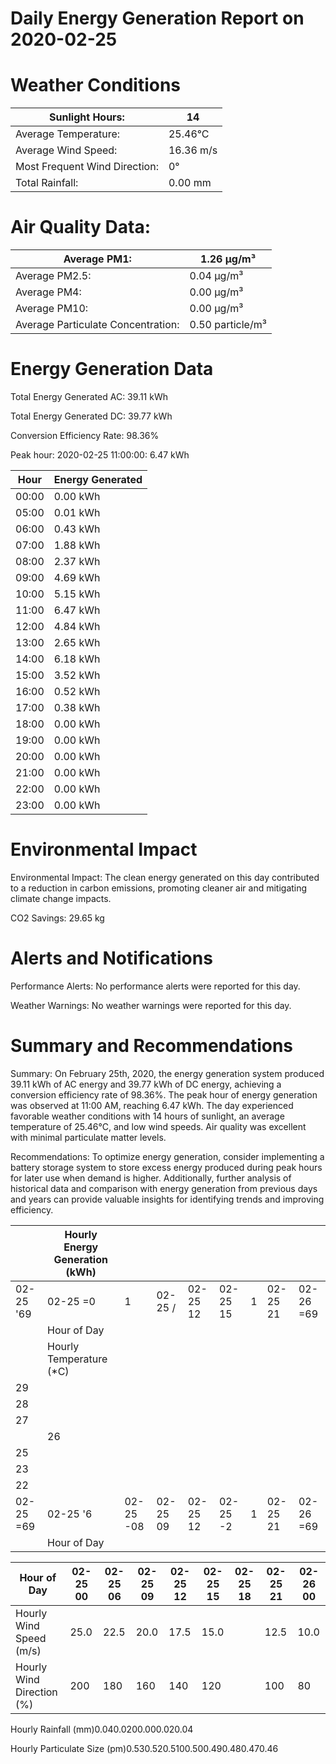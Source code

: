 # Daily Energy Generation Report on 2020-02-25

# Weather Conditions

|Sunlight Hours:|14|
|---|---|
|Average Temperature:|25.46°C|
|Average Wind Speed:|16.36 m/s|
|Most Frequent Wind Direction:|0°|
|Total Rainfall:|0.00 mm|

# Air Quality Data:

|Average PM1:|1.26 μg/m³|
|---|---|
|Average PM2.5:|0.04 μg/m³|
|Average PM4:|0.00 μg/m³|
|Average PM10:|0.00 μg/m³|
|Average Particulate Concentration:|0.50 particle/m³|

# Energy Generation Data

Total Energy Generated AC: 39.11 kWh

Total Energy Generated DC: 39.77 kWh

Conversion Efficiency Rate: 98.36%

Peak hour: 2020-02-25 11:00:00: 6.47 kWh

|Hour|Energy Generated|
|---|---|
|00:00|0.00 kWh|
|05:00|0.01 kWh|
|06:00|0.43 kWh|
|07:00|1.88 kWh|
|08:00|2.37 kWh|
|09:00|4.69 kWh|
|10:00|5.15 kWh|
|11:00|6.47 kWh|
|12:00|4.84 kWh|
|13:00|2.65 kWh|
|14:00|6.18 kWh|
|15:00|3.52 kWh|
|16:00|0.52 kWh|
|17:00|0.38 kWh|
|18:00|0.00 kWh|
|19:00|0.00 kWh|
|20:00|0.00 kWh|
|21:00|0.00 kWh|
|22:00|0.00 kWh|
|23:00|0.00 kWh|

# Environmental Impact

Environmental Impact: The clean energy generated on this day contributed to a reduction in carbon emissions, promoting cleaner air and mitigating climate change impacts.

CO2 Savings: 29.65 kg

# Alerts and Notifications

Performance Alerts: No performance alerts were reported for this day.

Weather Warnings: No weather warnings were reported for this day.

# Summary and Recommendations

Summary: On February 25th, 2020, the energy generation system produced 39.11 kWh of AC energy and 39.77 kWh of DC energy, achieving a conversion efficiency rate of 98.36%. The peak hour of energy generation was observed at 11:00 AM, reaching 6.47 kWh. The day experienced favorable weather conditions with 14 hours of sunlight, an average temperature of 25.46°C, and low wind speeds. Air quality was excellent with minimal particulate matter levels.

Recommendations: To optimize energy generation, consider implementing a battery storage system to store excess energy produced during peak hours for later use when demand is higher. Additionally, further analysis of historical data and comparison with energy generation from previous days and years can provide valuable insights for identifying trends and improving efficiency.

| |Hourly Energy Generation (kWh)| | | | | | | |
|---|---|---|---|---|---|---|---|---|
|02-25 '69|02-25 =0|1|02-25 /|02-25 12|02-25 15|1|02-25 21|02-26 =69|
| |Hour of Day| | | | | | | |
| |Hourly Temperature (*C)| | | | | | | |
|29| | | | | | | | |
|28| | | | | | | | |
|27| | | | | | | | |
| |26| | | | | | | |
|25| | | | | | | | |
|23| | | | | | | | |
|22| | | | | | | | |
|02-25 =69|02-25 '6|02-25 -08|02-25 09|02-25 12|02-25 -2|1|02-25 21|02-26 =69|
| |Hour of Day| | | | | | | |

|Hour of Day|02-25 00|02-25 06|02-25 09|02-25 12|02-25 15|02-25 18|02-25 21|02-26 00|
|---|---|---|---|---|---|---|---|---|
|Hourly Wind Speed (m/s)|25.0|22.5|20.0|17.5|15.0| |12.5|10.0|
|Hourly Wind Direction (%)|200|180|160|140|120| |100|80|

Hourly Rainfall (mm)0.040.0200.000.020.04

Hourly Particulate Size (pm)0.530.520.5100.500.490.480.470.46